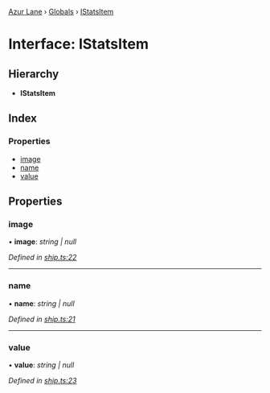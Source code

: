 [Azur Lane](../README.md) › [Globals](../globals.md) › [IStatsItem](istatsitem.md)

# Interface: IStatsItem

## Hierarchy

* **IStatsItem**

## Index

### Properties

* [image](istatsitem.md#image)
* [name](istatsitem.md#name)
* [value](istatsitem.md#value)

## Properties

###  image

• **image**: *string | null*

*Defined in [ship.ts:22](https://github.com/KurozeroPB/AzurLane/blob/af03464/lib/ship.ts#L22)*

___

###  name

• **name**: *string | null*

*Defined in [ship.ts:21](https://github.com/KurozeroPB/AzurLane/blob/af03464/lib/ship.ts#L21)*

___

###  value

• **value**: *string | null*

*Defined in [ship.ts:23](https://github.com/KurozeroPB/AzurLane/blob/af03464/lib/ship.ts#L23)*
